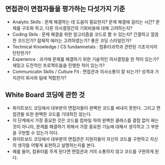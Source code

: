 ## 면접관이 면접자들을 평가하는 다섯가지 기준
- Analytic Skills : 문제 해결하는 데 도움이 필요한지? 문제 해결에 걸리는 시간? 문제를 구조화 하고, 다른 의사결정간의 기회비용에 대해 고려하는지?
- Coding Skils : 문제 해결을 위한 알고리즘을 코드로 짤 수 있는지? 간결하고 깔끔한 코드인가? 잠재적 에러는 고려하였는가? 좋은 코딩 스타일인가?
- Technical Knowledge / CS fundamnetals : 컴퓨터과학과 관련된 기초지식이 탄탄한가?
- Experience : 과거에 문제를 해결하기 위한 기술적인 의사결정을 한 적이 있는가? 재밌고 도전적인 프로젝트들을 진행한 적이 있는가?
- Communicatin Skills / Culture Fit : 면접관과 의사소통이 잘 되는가? 성격과 가치관이 회사와 팀에 적합한가?

## White Board 코딩에 관한 것
- 화이트보드 코딩에서 대부분의 면접자들이 완벽한 코드를 써내지 못한다. 그리고 면접관들 또한 완벽한 코드를 기대하진 않는다.
- 이 단계에서 가장 중요한 것은 코드를 컴파일 하여 완벽한 클래스를 결점 없이 짜는 것이 아니라, 문제를 해결하기 위해서 가장 중요한 기능에 대해서 생각하고 그 부분을 구현할 수 있는가 이다.
- 화이트보드 코딩에서 대부분의 면접관은 지원자들이 자신의 코드를 구현하고 자신의 생각을 어떻게 표현하고 설명하는지를 본다.
- 예를 들어, 컴퓨터를 주게 된다면 면접관과 거의 소통하지 않고 코드를 구현하게 된다.
